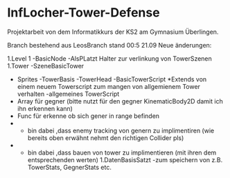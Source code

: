 # InfLocher-Tower-Defense

Projektarbeit von dem Informatikkurs der KS2 am Gymnasium Überlingen.

Branch bestehend aus LeosBranch stand 00:5 21.09
Neue änderungen:

1.Level 1
  -BasicNode
    -AlsPLatzt Halter zur verlinkung von TowerSzenen
1.Tower
  -SzeneBasicTower
   - Sprites
     -TowerBasis
     -TowerHead
  -BasicTowerScript 
    *Extends von einem neuem Towerscript zum mangen von allgemienem Tower verhalten
  -allgemeines TowerScript
   - Array für gegner (bitte nutzt für den gegner KinematicBody2D damit ich ihn erkennen kann)
   - Func für erkenne ob sich gener in range befinden
   - + bin dabei ,dass enemy tracking von genern zu implimentiren (wie bereits oben erwähnt nehmt den richtigen Collider pls)
   - + bin dabei ,dass bauen von tower zu implimentieren (mit ihren dem entsprechenden werten)
1.DatenBasisSatzt
  -zum speichern von z.B. TowerStats, GegnerStats etc.

